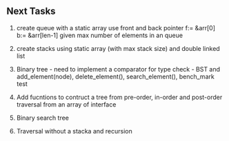 ## Next Tasks
1. create queue with a static array use front and back pointer f:= &arr[0]  b:= &arr[len-1]
given max number of elements in an queue
2. create stacks using static array (with max stack size) and double linked list
3. Binary tree - need to implement a comparator for type check  - BST and add_element(node), delete_element(), search_element(), bench_mark test
4. Add fucntions to contruct a tree from pre-order, in-order and post-order traversal from an array of interface

5. Binary search tree
6. Traversal without a stacka and recursion


